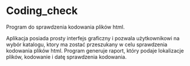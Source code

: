 # Coding_check
Program do sprawdzenia kodowania plików html. 

Aplikacja posiada prosty interfejs graficzny i pozwala użytkownikowi na wybór katalogu, ktory ma zostać przeszukany w celu sprawdzenia kodowania plików html.
Program generuje raport, który podaje lokalizacje plików, kodowanie i datę sprawdzenia kodowania. 
